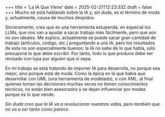 +++
title = 'La IA Que Viene'
date = 2025-02-21T12:23:33Z
draft = false
+++
Mucho se está hablando sobre la IA y, sin duda, es el término de moda y, actualmente, causa de muchos despidos.

Sinceramente, creo que es una herramienta estupenda, en especial los LLMs, que nos van a ayudar a sacar trabajo más fácilmente, pero que aún no son ideales. Me explico, actualmente se puede sacar gran cantidad de trabajo (artículos, código, etc.) preguntando a una IA, pero los resultados de esta no son especialmente buenos: la IA no sabe de lo que habla, sólo presupone lo que debe escribir. Por tanto, todo lo que produce debe ser revisado con lupa por alguien que sí sepa.

En mi trabajo se está tratando de imponer IA para desarrolla, no porque sea mejor, sino porque está de moda. Como la épica en la que había que desarrollar con UML (una herramienta de modelado), o con XML: al final quienes toman las decisiones muchas veces no tienen conocimientos técnicos, no están bien asesorados y se dejan influenciar por modas porque es lo que vende.

*Sin duda creo que la IA va a revolucionar nuestras vidas, pero también que no va a ser tanto como parece.*

